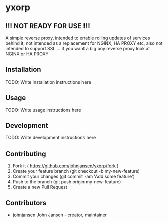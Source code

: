 # yxorp

## !!! NOT READY FOR USE !!!

A simple reverse proxy, intended to enable rolling updates of services behind it, not intended as a replacement for NGINX, HA PROXY etc, also not intended to support SSL ... if you want a big boy reverse proxy look at NGINX or HA PROXY

## Installation

TODO: Write installation instructions here

## Usage

TODO: Write usage instructions here

## Development

TODO: Write development instructions here

## Contributing

1. Fork it ( https://github.com/johnjansen/yxorp/fork )
2. Create your feature branch (git checkout -b my-new-feature)
3. Commit your changes (git commit -am 'Add some feature')
4. Push to the branch (git push origin my-new-feature)
5. Create a new Pull Request

## Contributors

- [johnjansen](https://github.com/johnjansen) John Jansen - creator, maintainer
